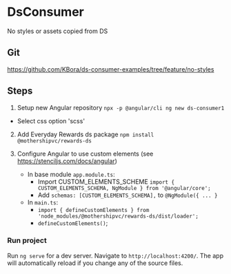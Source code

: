 # DsConsumer 
No styles or assets copied from DS

## Git 
https://github.com/KBora/ds-consumer-examples/tree/feature/no-styles

## Steps

1. Setup new Angular repository
`npx -p @angular/cli ng new ds-consumer1`
  * Select css option 'scss'

2. Add Everyday Rewards ds package
`npm install @mothershipvc/rewards-ds`

3. Configure Angular to use custom elements (see https://stenciljs.com/docs/angular)
    * In base module `app.module.ts`:
      * Import CUSTOM_ELEMENTS_SCHEME `import { CUSTOM_ELEMENTS_SCHEMA, NgModule } from '@angular/core';`
      * Add `schemas: [CUSTOM_ELEMENTS_SCHEMA],` to `@NgModule({ ... }`
    * In `main.ts`:
      * `import { defineCustomElements } from 'node_modules/@mothershipvc/rewards-ds/dist/loader';`
      * `defineCustomElements()`;


### Run project

Run `ng serve` for a dev server. Navigate to `http://localhost:4200/`. The app will automatically reload if you change any of the source files.
